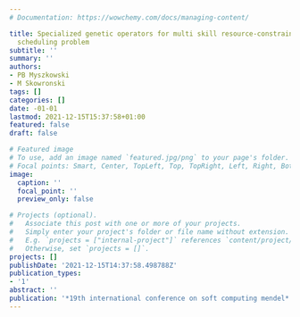 ```yaml
---
# Documentation: https://wowchemy.com/docs/managing-content/

title: Specialized genetic operators for multi skill resource-constrained project
  scheduling problem
subtitle: ''
summary: ''
authors:
- PB Myszkowski
- M Skowronski
tags: []
categories: []
date: -01-01
lastmod: 2021-12-15T15:37:58+01:00
featured: false
draft: false

# Featured image
# To use, add an image named `featured.jpg/png` to your page's folder.
# Focal points: Smart, Center, TopLeft, Top, TopRight, Left, Right, BottomLeft, Bottom, BottomRight.
image:
  caption: ''
  focal_point: ''
  preview_only: false

# Projects (optional).
#   Associate this post with one or more of your projects.
#   Simply enter your project's folder or file name without extension.
#   E.g. `projects = ["internal-project"]` references `content/project/deep-learning/index.md`.
#   Otherwise, set `projects = []`.
projects: []
publishDate: '2021-12-15T14:37:58.498788Z'
publication_types:
- '1'
abstract: ''
publication: '*19th international conference on soft computing mendel*'
---
```

